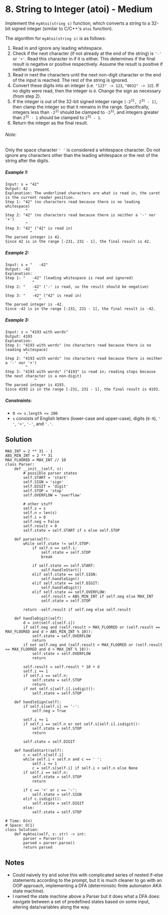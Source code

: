 # 8. String to Integer (atoi) - Medium

Implement the `myAtoi(string s)` function, which converts a string to a 32-bit signed integer (similar to C/C++'s `atoi` function).

The algorithm for `myAtoi(string s)` is as follows:

1. Read in and ignore any leading whitespace.
2. Check if the next character (if not already at the end of the string) is `'-'` or `'+'`. Read this character in if it is either. This determines if the final result is negative or positive respectively. Assume the result is positive if neither is present.
3. Read in next the characters until the next non-digit character or the end of the input is reached. The rest of the string is ignored.
4. Convert these digits into an integer (i.e. `"123" -> 123`, `"0032" -> 32`). If no digits were read, then the integer is `0`. Change the sign as necessary (from step 2).
5. If the integer is out of the 32-bit signed integer range <code>[-2<sup>31</sup>, 2<sup>31</sup> - 1]</code>, then clamp the integer so that it remains in the range. Specifically, integers less than <code>-2<sup>31</sup></code> should be clamped to <code>-2<sup>31</sup></code>, and integers greater than <code>2<sup>31</sup> - 1</code> should be clamped to <code>2<sup>31</sup> - 1</code>.
6. Return the integer as the final result.

###### Note:

Only the space character `' '` is considered a whitespace character.
Do not ignore any characters other than the leading whitespace or the rest of the string after the digits.

##### Example 1:

```
Input: s = "42"
Output: 42
Explanation: The underlined characters are what is read in, the caret is the current reader position.
Step 1: "42" (no characters read because there is no leading whitespace)
         ^
Step 2: "42" (no characters read because there is neither a '-' nor '+')
         ^
Step 3: "42" ("42" is read in)
           ^
The parsed integer is 42.
Since 42 is in the range [-231, 231 - 1], the final result is 42.
```

##### Example 2:

```
Input: s = "   -42"
Output: -42
Explanation:
Step 1: "   -42" (leading whitespace is read and ignored)
            ^
Step 2: "   -42" ('-' is read, so the result should be negative)
             ^
Step 3: "   -42" ("42" is read in)
               ^
The parsed integer is -42.
Since -42 is in the range [-231, 231 - 1], the final result is -42.
```

##### Example 3:

```
Input: s = "4193 with words"
Output: 4193
Explanation:
Step 1: "4193 with words" (no characters read because there is no leading whitespace)
         ^
Step 2: "4193 with words" (no characters read because there is neither a '-' nor '+')
         ^
Step 3: "4193 with words" ("4193" is read in; reading stops because the next character is a non-digit)
             ^
The parsed integer is 4193.
Since 4193 is in the range [-231, 231 - 1], the final result is 4193.
```

##### Constraints:

- `0 <= s.length <= 200`
- `s` consists of English letters (lower-case and upper-case), digits (`0-9`), `' '`, `'+'`, `'-'`, and `'.'`. 

## Solution
```
MAX_INT = 2 ** 31 - 1
ABS_MIN_INT = 2 ** 31
MAX_FLOORED = MAX_INT // 10
class Parser:
    def __init__(self, s):
        # possible parser states
        self.START = 'start'
        self.SIGN = 'sign'
        self.DIGIT = 'digit'
        self.STOP = 'stop'
        self.OVERFLOW = 'overflow'
        
        # other stuff
        self.s = s
        self.n = len(s)
        self.i = 0
        self.neg = False
        self.result = 0
        self.state = self.START if s else self.STOP
        
    def parse(self):
        while self.state != self.STOP:
            if self.n == self.i:
                self.state = self.STOP
                break
                
            if self.state == self.START:
                self.handleStart()
            elif self.state == self.SIGN:
                self.handleSign()
            elif self.state == self.DIGIT:
                self.handleDigit()
            elif self.state == self.OVERFLOW:
                self.result = ABS_MIN_INT if self.neg else MAX_INT
                self.state = self.STOP
                
        return -self.result if self.neg else self.result
    
    def handleDigit(self):
        d = int(self.s[self.i])
        if self.neg and (self.result > MAX_FLOORED or (self.result == MAX_FLOORED and d > ABS_MIN_INT % 10)):
            self.state = self.OVERFLOW
            return
        if not self.neg and (self.result > MAX_FLOORED or (self.result == MAX_FLOORED and d > MAX_INT % 10)):
            self.state = self.OVERFLOW
            return
        
        self.result = self.result * 10 + d
        self.i += 1
        if self.i == self.n:
            self.state = self.STOP
            return
        if not self.s[self.i].isdigit():
            self.state = self.STOP
            
    def handleSign(self):
        if self.s[self.i] == '-':
            self.neg = True
            
        self.i += 1
        if self.i == self.n or not self.s[self.i].isdigit():
            self.state = self.STOP
            return
        
        self.state = self.DIGIT
    
    def handleStart(self):
        c = self.s[self.i]
        while self.i < self.n and c == ' ':
            self.i += 1
            c = self.s[self.i] if self.i < self.n else None
        if self.i == self.n:
            self.state = self.STOP
            return
            
        if c == '+' or c == '-':
            self.state = self.SIGN
        elif c.isdigit():
            self.state = self.DIGIT
        else:
            self.state = self.STOP
            
# Time: O(n)
# Space: O(1)
class Solution:
    def myAtoi(self, s: str) -> int:
        parser = Parser(s)
        parsed = parser.parse()
        return parsed
```

## Notes
- Could naively try and solve this with complicated series of nested if-else statements according to the prompt, but it is much cleaner to go with an OOP approach, implementing a DFA (deterministic finite automaton AKA state machine). 
- I named the state machine above a Parser but it does what a DFA does: navigate between a set of predefined states based on some input, altering data/variables along the way.